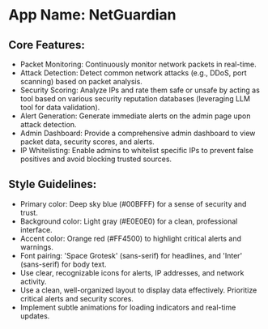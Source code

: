 # **App Name**: NetGuardian

## Core Features:

- Packet Monitoring: Continuously monitor network packets in real-time.
- Attack Detection: Detect common network attacks (e.g., DDoS, port scanning) based on packet analysis.
- Security Scoring: Analyze IPs and rate them safe or unsafe by acting as tool based on various security reputation databases (leveraging LLM tool for data validation).
- Alert Generation: Generate immediate alerts on the admin page upon attack detection.
- Admin Dashboard: Provide a comprehensive admin dashboard to view packet data, security scores, and alerts.
- IP Whitelisting: Enable admins to whitelist specific IPs to prevent false positives and avoid blocking trusted sources.

## Style Guidelines:

- Primary color: Deep sky blue (#00BFFF) for a sense of security and trust.
- Background color: Light gray (#E0E0E0) for a clean, professional interface.
- Accent color: Orange red (#FF4500) to highlight critical alerts and warnings.
- Font pairing: 'Space Grotesk' (sans-serif) for headlines, and 'Inter' (sans-serif) for body text.
- Use clear, recognizable icons for alerts, IP addresses, and network activity.
- Use a clean, well-organized layout to display data effectively. Prioritize critical alerts and security scores.
- Implement subtle animations for loading indicators and real-time updates.